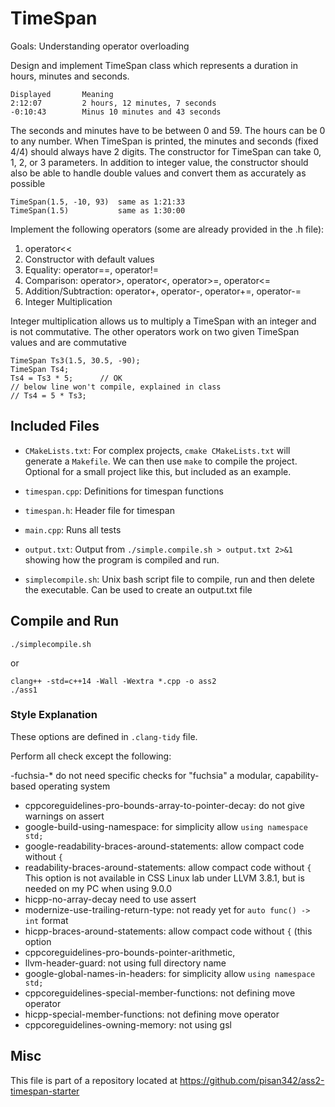 # TimeSpan

Goals: Understanding operator overloading

Design and implement TimeSpan class which represents a duration in hours,
minutes and seconds.
```$xslt
Displayed       Meaning
2:12:07         2 hours, 12 minutes, 7 seconds
-0:10:43        Minus 10 minutes and 43 seconds
```

The seconds and minutes have to be between 0 and 59.
The hours can be 0 to any number.
When TimeSpan is printed, the minutes and seconds (fixed 4/4) 
should always have 2 digits. 
The constructor for TimeSpan can take 0, 1, 2, or 3 parameters.
In addition to integer value, the constructor should also be able to handle double values and convert them as accurately as possible

```$xslt
TimeSpan(1.5, -10, 93)	same as 1:21:33
TimeSpan(1.5)		    same as 1:30:00
``` 

Implement the following operators (some are already provided in the .h file):

1. operator<<
2. Constructor with default values
3. Equality: operator==, operator!=
4. Comparison: operator>, operator<, operator>=, operator<=
5. Addition/Subtraction: operator+, operator-, operator+=, operator-=
6. Integer Multiplication
 
Integer multiplication allows us to multiply a TimeSpan with an integer and is not commutative. The other operators work on two given TimeSpan values and are commutative
```$xslt
TimeSpan Ts3(1.5, 30.5, -90);
TimeSpan Ts4;
Ts4 = Ts3 * 5;      // OK
// below line won't compile, explained in class
// Ts4 = 5 * Ts3;
``` 

## Included Files

- `CMakeLists.txt`: For complex projects, `cmake CMakeLists.txt` will
  generate a `Makefile`. We can then use `make` to compile the
  project. Optional for a small project like this, but included as an
  example.

- `timespan.cpp`: Definitions for timespan functions

- `timespan.h`: Header file for timespan

- `main.cpp`: Runs all tests

- `output.txt`: Output from `./simple.compile.sh > output.txt 2>&1`
showing how the program is compiled and run.

- `simplecompile.sh`: Unix bash script file to compile, run 
and then delete the executable. Can be used to create an output.txt file


## Compile and Run

```
./simplecompile.sh
```

or

```
clang++ -std=c++14 -Wall -Wextra *.cpp -o ass2
./ass1
```


### Style Explanation
These options are defined in `.clang-tidy` file.

Perform all check except the following:

-fuchsia-* do not need specific checks for "fuchsia" a modular, capability-based operating system
- cppcoreguidelines-pro-bounds-array-to-pointer-decay: do not give warnings on assert
- google-build-using-namespace: for simplicity allow `using namespace std;`
- google-readability-braces-around-statements: allow compact code without `{`
- readability-braces-around-statements: allow compact code without `{`
This option is not available in CSS Linux lab under LLVM 3.8.1, but is needed on my PC when using 9.0.0
- hicpp-no-array-decay need to use assert
- modernize-use-trailing-return-type: not ready yet for `auto func() -> int` format
- hicpp-braces-around-statements: allow compact code without `{` (this option
- cppcoreguidelines-pro-bounds-pointer-arithmetic,
- llvm-header-guard: not using full directory name
- google-global-names-in-headers: for simplicity allow `using namespace std;`
- cppcoreguidelines-special-member-functions: not defining move operator
- hicpp-special-member-functions: not defining move operator
- cppcoreguidelines-owning-memory: not using gsl

## Misc

This file is part of a repository located at
https://github.com/pisan342/ass2-timespan-starter

